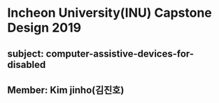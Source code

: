 # Incheon University(INU) Capstone Design 2019

## subject: computer-assistive-devices-for-disabled      
## Member: Kim jinho(김진호)  
